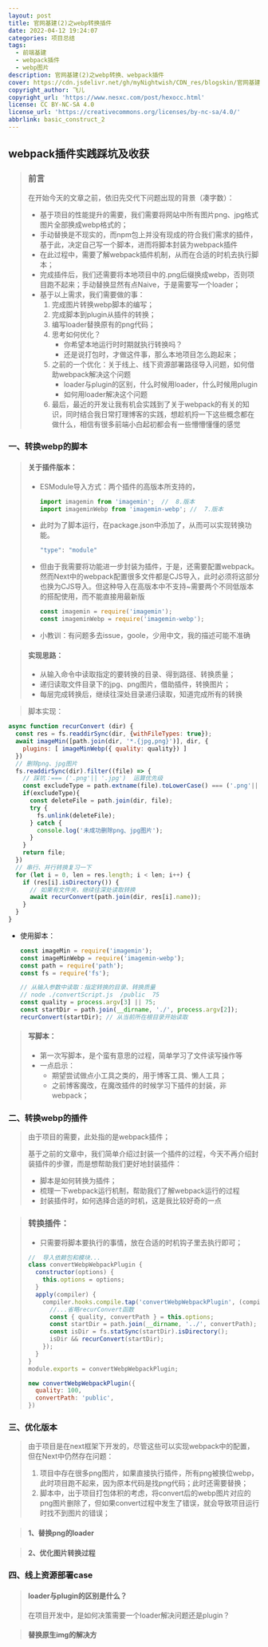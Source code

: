 ```yaml
---
layout: post
title: 官网基建(2)之webp转换插件
date: 2022-04-12 19:24:07
categories: 项目总结
tags:
  - 前端基建
  - webpack插件
  - webp图片
description: 官网基建(2)之webp转换、webpack插件
cover: https://cdn.jsdelivr.net/gh/myNightwish/CDN_res/blogskin/官网基建.webp
copyright_author: 飞儿
copyright_url: 'https://www.nesxc.com/post/hexocc.html'
license: CC BY-NC-SA 4.0
license_url: 'https://creativecommons.org/licenses/by-nc-sa/4.0/'
abbrlink: basic_construct_2
---
```


## webpack插件实践踩坑及收获

> ### 前言
>
> 在开始今天的文章之前，依旧先交代下问题出现的背景（凑字数）：
>
> - 基于项目的性能提升的需要，我们需要将网站中所有图片png、jpg格式图片全部换成webp格式的；
> - 手动替换是不现实的，而npm包上并没有现成的符合我们需求的插件，基于此，决定自己写一个脚本，进而将脚本封装为webpack插件
> - 在此过程中，需要了解webpack插件机制，从而在合适的时机去执行脚本；
> - 完成插件后，我们还需要将本地项目中的.png后缀换成webp，否则项目跑不起来；手动替换显然有点Naive，于是需要写一个loader；
> - 基于以上需求，我们需要做的事：
>   1. 完成图片转换webp脚本的编写；
>   2. 完成脚本到plugin从插件的转换；
>   3. 编写loader替换原有的png代码；
>   4. 思考如何优化？
>      - 你希望本地运行时时期就执行转换吗？
>      - 还是说打包时，才做这件事，那么本地项目怎么跑起来；
>   5. 之前的一个优化：关于线上、线下资源部署路径导入问题，如何借助webpack解决这个问题
>      - loader与plugin的区别，什么时候用loader，什么时候用plugin
>      - 如何用loader解决这个问题
>   6. 最后，最近的开发让我有机会实践到了关于webpack的有关的知识，同时结合我日常打理博客的实践，想趁机捋一下这些概念都在做什么，相信有很多前端小白起初都会有一些懵懵懂懂的感觉

### 一、转换webp的脚本

> #### 关于插件版本：
>
> * ESModule导入方式：两个插件的高版本所支持的，
>
>   ```js
>   import imagemin from 'imagemin';  //  8.版本
>   import imageminWebp from 'imagemin-webp'; //  7.版本
>   ```
>
> * 此时为了脚本运行，在package.json中添加了，从而可以实现转换功能。
>
>   ```js
>   "type": "module"
>   ```
>
> * 但由于我需要将功能进一步封装为插件，于是，还需要配置webpack。然而Next中的webpack配置很多文件都是CJS导入，此时必须将这部分也换为CJS导入。但这种导入在高版本中不支持~需要两个不同低版本的搭配使用，而不能直接用最新版
>
>   ```js
>   const imagemin = require('imagemin');
>   const imageminWebp = require('imagemin-webp');
>   ```
>
> * 小教训：有问题多去issue，goole，少用中文，我的描述可能不准确

> #### 实现思路：
>
> - 从输入命令中读取指定的要转换的目录、得到路径、转换质量；
> - 递归读取文件目录下的jpg、png图片，借助插件，转换图片；
> - 每层完成转换后，继续往深处目录递归读取，知道完成所有的转换

> 脚本实现：

```js
async function recurConvert (dir) {
  const res = fs.readdirSync(dir, {withFileTypes: true});
  await imageMin([path.join(dir, '*.{jpg,png}')], dir, {
    plugins: [ imageMinWebp({ quality: quality}) ]
  })
  // 删除png、jpg图片
  fs.readdirSync(dir).filter((file) => {
    // 踩坑：=== ('.png'|| '.jpg')  运算优先级
    const excludeType = path.extname(file).toLowerCase() === ('.png'|| '.jpg');
    if(excludeType){
      const deleteFile = path.join(dir, file);
      try {
        fs.unlink(deleteFile);
      } catch {
        console.log('未成功删除png、jpg图片');
      }
    }
    return file;
  })
  // 串行、并行转换复习一下
  for (let i = 0, len = res.length; i < len; i++) {
    if (res[i].isDirectory()) {
      // 如果有文件夹，继续往深处读取转换
      await recurConvert(path.join(dir, res[i].name)); 
    }
  }
}
```

- 使用脚本：

  ```js
  const imageMin = require('imagemin');
  const imageMinWebp = require('imagemin-webp');
  const path = require('path');
  const fs = require('fs');
  
  // 从输入参数中读取：指定转换的目录、转换质量
  // node ./convertScript.js  /public  75
  const quality = process.argv[3] || 75;
  const startDir = path.join(__dirname, './', process.argv[2]);
  recurConvert(startDir); // 从当前所在根目录开始读取
  ```

> #### 写脚本：
>
> - 第一次写脚本，是个蛮有意思的过程，简单学习了文件读写操作等
> - 一点启示：
>   - 期望尝试做点小工具之类的，用于博客工具、懒人工具；
>   - 之前博客魔改，在魔改插件的时候学习下插件的封装，非webpack；

### 二、转换webp的插件

> 由于项目的需要，此处指的是webpack插件；
>
> 基于之前的文章中，我们简单介绍过封装一个插件的过程，今天不再介绍封装插件的步骤，而是想帮助我们更好地封装插件：
>
> - 脚本是如何转换为插件；
> - 梳理一下webpack运行机制，帮助我们了解webpack运行的过程
> - 封装插件时，如何选择合适的时机，这是我比较好奇的一点

> ### 转换插件：
>
> - 只需要将脚本要执行的事情，放在合适的时机钩子里去执行即可；
>
> ```js
> //  导入依赖包和模块...
> class convertWebpWebpackPlugin {
>   constructor(options) {
>     this.options = options;
>   }
>   apply(compiler) {
>     compiler.hooks.compile.tap('convertWebpWebpackPlugin', (compilation) => {
>       //...省略recurConvert函数
>       const { quality, convertPath } = this.options;
>       const startDir = path.join(__dirname, '../', convertPath);
>       const isDir = fs.statSync(startDir).isDirectory();
>       isDir && recurConvert(startDir);
>     });
>   }
> }
> module.exports = convertWebpWebpackPlugin;
> ```
>
> ```js
> new convertWebpWebpackPlugin({
>   quality: 100,
>   convertPath: 'public',
> })
> ```

### 三、优化版本

> 由于项目是在next框架下开发的，尽管这些可以实现webpack中的配置，但在Next中仍然存在问题：
>
> 1. 项目中存在很多png图片，如果直接执行插件，所有png被换位webp，此时项目跑不起来，因为原本代码是找png代码；此时还需要替换；
> 2. 脚本中，出于项目打包体积的考虑，将convert后的webp图片对应的png图片删除了，但如果convert过程中发生了错误，就会导致项目运行时找不到图片的错误；

> #### 1、替换png的loader





> #### 2、优化图片转换过程





### 四、线上资源部署case

> #### loader与plugin的区别是什么？
>
> 在项目开发中，是如何决策需要一个loader解决问题还是plugin？





> #### 替换原生img的解决方
>
> 

